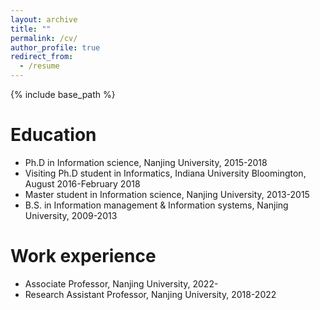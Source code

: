 ```yaml
---
layout: archive
title: ""
permalink: /cv/
author_profile: true
redirect_from:
  - /resume
---
```


{% include base_path %}

Education
======
* Ph.D in Information science, Nanjing University, 2015-2018
* Visiting Ph.D student in Informatics, Indiana University Bloomington, August 2016-February 2018
* Master student in Information science, Nanjing University, 2013-2015
* B.S. in Information management & Information systems, Nanjing University, 2009-2013

Work experience
======
* Associate Professor, Nanjing University, 2022-
* Research Assistant Professor, Nanjing University, 2018-2022
